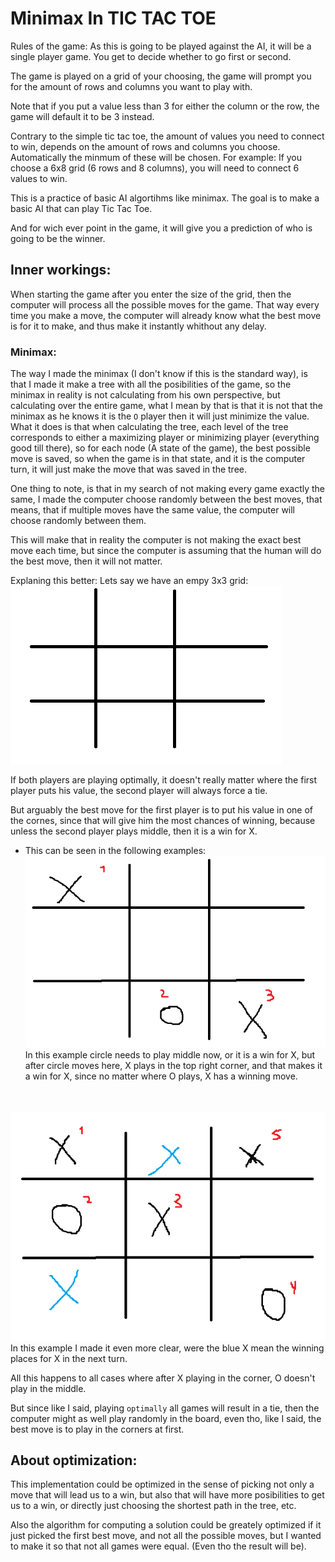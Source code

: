 # Minimax In TIC TAC TOE
Rules of the game:
As this is going to be played against the AI, it will be a single player game.
You get to decide whether to go first or second.

The game is played on a grid of your choosing, the game will prompt you for the amount of rows and columns you want to play with.

Note that if you put a value less than 3 for either the column or the row, the game will default it to be 3 instead.

Contrary to the simple tic tac toe, the amount of values you need to connect to win, depends on the amount of rows and columns you choose. Automatically the minmum of these will be chosen.
For example:
    If you choose a 6x8 grid (6 rows and 8 columns), you will need to connect 6 values to win.


This is a practice of basic AI algortihms like minimax.
The goal is to make a basic AI that can play Tic Tac Toe.

And for wich ever point in the game, it will give you a prediction of who is going to be the winner.

## Inner workings:
When starting the game after you enter the size of the grid, then the computer will process all the possible moves for the game.
That way every time you make a move, the computer will already know what the best move is for it to make, and thus make it instantly whithout any delay.

### Minimax:
The way I made the minimax (I don't know if this is the standard way), is that I made it make a tree with all the posibilities of the game, so the minimax in reality is not calculating from his own perspective, but calculating over the entire game, what I mean by that is that it is not that the minimax as he knows it is the `O` player then it will just minimize the value. What it does is that when calculating the tree, each level of the tree corresponds to either a maximizing player or minimizing player (everything good till there), so for each node (A state of the game), the best possible move is saved, so when the game is in that state, and it is the computer turn, it will just make the move that was saved in the tree.

One thing to note, is that in my search of not making every game exactly the same, I made the computer choose randomly between the best moves, that means, that if multiple moves have the same value, the computer will choose randomly between them.

This will make that in reality the computer is not making the exact best move each time, but since the computer is assuming that the human will do the best move, then it will not matter.

Explaning this better:
Lets say we have an empy 3x3 grid:
    ![Alt text](./forReadme/empty3x3grid.png "Empty grid")

If both players are playing optimally, it doesn't really matter where the first player puts his value, the second player will always force a tie.

But arguably the best move for the first player is to put his value in one of the cornes, since that will give him the most chances of winning, because unless the second player plays middle, then it is a win for X.
* This can be seen in the following examples:
    ![Alt text](./forReadme/winning1.png "First player corner")
In this example circle needs to play middle now, or it is a win for X, but after circle moves here, X plays in the top right corner, and that makes it a win for X, since no matter where O plays, X has a winning move.

<br><br>
    ![Alt text](./forReadme/winning2.png "Second player middle")
In this example I made it even more clear, were the blue X mean the winning places for X in the next turn.

All this happens to all cases where after X playing in the corner, O doesn't play in the middle.

But since like I said, playing `optimally` all games will result in a tie, then the computer might as well play randomly in the board, even tho, like I said, the best move is to play in the corners at first.


## About optimization:
This implementation could be optimized in the sense of picking not only a move that will lead us to a win, but also that will have more posibilities to get us to a win, or directly just choosing the shortest path in the tree, etc.

Also the algorithm for computing a solution could be greately optimized if it just picked the first best move, and not all the possible moves, but I wanted to make it so that not all games were equal. (Even tho the result will be).